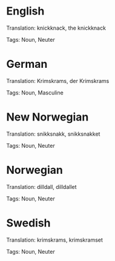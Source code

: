 English
=======

Translation: knickknack, the knickknack

Tags: Noun, Neuter



German
======

Translation: Krimskrams, der Krimskrams

Tags: Noun, Masculine



New Norwegian
=============

Translation: snikksnakk, snikksnakket

Tags: Noun, Neuter



Norwegian
=========

Translation: dilldall, dilldallet

Tags: Noun, Neuter



Swedish
=======

Translation: krimskrams, krimskramset

Tags: Noun, Neuter
